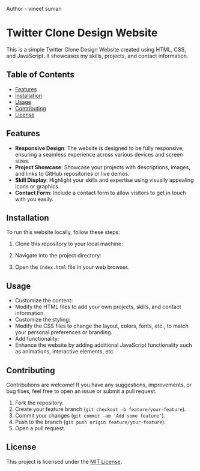 Author - vineet suman

# Twitter Clone Design Website

This is a simple Twitter Clone Design Website created using HTML, CSS, and JavaScript. It showcases my skills, projects, and contact information.

## Table of Contents

- [Features](#features)
- [Installation](#installation)
- [Usage](#usage)
- [Contributing](#contributing)
- [License](#license)

## Features

- **Responsive Design**: The website is designed to be fully responsive, ensuring a seamless experience across various devices and screen sizes.
- **Project Showcase**: Showcase your projects with descriptions, images, and links to GitHub repositories or live demos.
- **Skill Display**: Highlight your skills and expertise using visually appealing icons or graphics.
- **Contact Form**: Include a contact form to allow visitors to get in touch with you easily.

## Installation

To run this website locally, follow these steps:

1. Clone this repository to your local machine:


2. Navigate into the project directory:


3. Open the `index.html` file in your web browser.

## Usage

- Customize the content:
- Modify the HTML files to add your own projects, skills, and contact information.
- Customize the styling:
- Modify the CSS files to change the layout, colors, fonts, etc., to match your personal preferences or branding.
- Add functionality:
- Enhance the website by adding additional JavaScript functionality such as animations, interactive elements, etc.

## Contributing

Contributions are welcome! If you have any suggestions, improvements, or bug fixes, feel free to open an issue or submit a pull request.

1. Fork the repository.
2. Create your feature branch (`git checkout -b feature/your-feature`).
3. Commit your changes (`git commit -am 'Add some feature'`).
4. Push to the branch (`git push origin feature/your-feature`).
5. Open a pull request.

## License

This project is licensed under the [MIT License](LICENSE).

